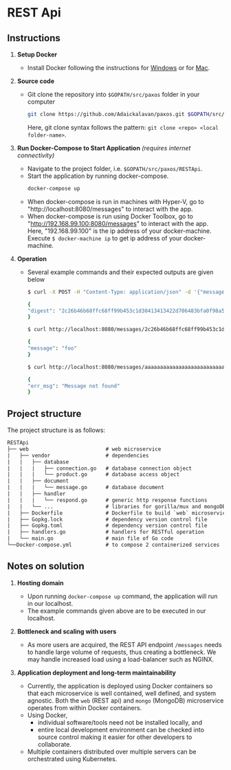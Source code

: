 # REST Api

## Instructions

1. **Setup Docker**
    + Install Docker following the instructions for [Windows](https://docs.docker.com/docker-for-windows/) or for [Mac](https://docs.docker.com/docker-for-mac/).

2. **Source code**
    + Git clone the repository into `$GOPATH/src/paxos` folder in your computer
        ```bash
        git clone https://github.com/Adaickalavan/paxos.git $GOPATH/src/paxos
        ```
        Here, git clone syntax follows the pattern: `git clone <repo> <local folder-name>`.

3. **Run Docker-Compose to Start Application** *(requires internet connectivity)*
    + Navigate to the project folder, i.e. `$GOPATH/src/paxos/RESTApi`.
    + Start the application by running docker-compose.
        ```bash
        docker-compose up
        ```
    + When docker-compose is run in machines with Hyper-V, go to "http://localhost:8080/messages" to interact with the app.
    + When docker-compose is run using Docker Toolbox, go to "http://192.168.99.100:8080/messages" to interact with the app. Here, "192.168.99.100" is the ip address of your docker-machine. Execute `$ docker-machine ip` to get ip address of your docker-machine.

4. **Operation**
    + Several example commands and their expected outputs are given below
        ```bash
        $ curl -X POST -H "Content-Type: application/json" -d '{"message": "foo"}' http://localhost:8080/messages

        {
        "digest": "2c26b46b68ffc68ff99b453c1d30413413422d706483bfa0f98a5e886266e7ae"
        }
        ```
        ```bash
        $ curl http://localhost:8080/messages/2c26b46b68ffc68ff99b453c1d30413413422d706483bfa0f98a5e886266e7ae

        {
        "message": "foo"
        }
        ```
        ```bash
        $ curl http://localhost:8080/messages/aaaaaaaaaaaaaaaaaaaaaaaaaaaaaaaaaaaaaaaaaaaaaaaaaaaaaaaaaaaaaaaa

        {
        "err_msg": "Message not found"
        }
        ```

## Project structure

The project structure is as follows:

```txt
RESTApi
├── web                         # web microservice
|   ├── vendor                  # dependencies
|   |   ├── database
|   |   |   ├── connection.go   # database connection object
|   |   |   └── product.go      # database access object
|   |   ├── document
|   |   |   └── message.go      # database document
|   |   ├── handler
|   |   |   └── respond.go      # generic http response functions
|   |   └── ...                 # libraries for gorilla/mux and mongoDB
|   ├── Dockerfile              # Dockerfile to build `web` microservice
|   ├── Gopkg.lock              # dependency version control file
|   ├── Gopkg.toml              # dependency version control file
|   ├── handlers.go             # handlers for RESTful operation
|   └── main.go                 # main file of Go code
└──Docker-compose.yml           # to compose 2 containerized services
```

## Notes on solution

1. **Hosting domain**
   + Upon running `docker-compose up` command, the application will run in our localhost.
   + The example commands given above are to be executed in our localhost.

2. **Bottleneck and scaling with users**
   + As more users are acquired, the REST API endpoint `/messages` needs to handle large volume of requests, thus creating a bottleneck. We may handle increased load using a load-balancer such as NGINX.

3. **Application deployment and long-term maintainability**
   + Currently, the application is deployed using Docker containers so that each microservice is well contained, well defined, and system agnostic. Both the `web` (REST api) and `mongo` (MongoDB) microservice operates from within Docker containers.
   + Using Docker,
     + individual software/tools need not be installed locally, and
     + entire local development environment can be checked into source control making it easier for other developers to collaborate.
   + Multiple containers distributed over multiple servers can be orchestrated using Kubernetes.  
